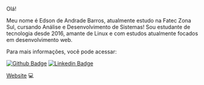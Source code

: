 Olá! 

Meu nome é Edson de Andrade Barros, atualmente estudo na Fatec Zona Sul, cursando Análise e Desenvolvimento de Sistemas! Sou estudante de tecnologia desde 2016, amante de Linux e com estudos atualmente focados em desenvolvimento web. 

Para mais informações, você pode acessar: 

[![Github Badge](https://img.shields.io/badge/-Github-000?style=flat-square&logo=Github&logoColor=white&link=https://github.com/edsonabarros)](https://github.com/edsonabarros)
[![Linkedin Badge](https://img.shields.io/badge/-LinkedIn-blue?style=flat-square&logo=Linkedin&logoColor=white&link=https://www.linkedin.com/in/edson-de-andrade-barros-1877b917b/)](https://www.linkedin.com/in/edson-de-andrade-barros-1877b917b/)

[Website](https://edsonabarros.github.io/) 💻 
